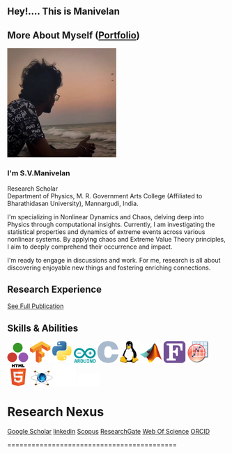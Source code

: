 Hey!.... This is Manivelan
-------

More About Myself ([Portfolio](https://manivelan.netlify.app/))
-----------------
<img src="https://github.com/Manivelan-sv/manivelan-sv.github.io/blob/main/assets/images/MANIVELAN.jpg" width="250">


### I'm S.V.Manivelan

Research Scholar  
Department of Physics, M. R. Government Arts College (Affiliated to Bharathidasan University), Mannargudi, India.

I'm specializing in Nonlinear Dynamics and Chaos, delving deep into Physics through computational insights. Currently, I am investigating the statistical properties and dynamics of extreme events across various nonlinear systems. By applying chaos and Extreme Value Theory principles, I aim to deeply comprehend their occurrence and impact.

I'm ready to engage in discussions and work. For me, research is all about discovering enjoyable new things and fostering enriching connections.


Research Experience
-------------------
[See Full Publication](https://scholar.google.com/citations?hl=en&user=-_SuNEQAAAAJ)


Skills & Abilities
------------------
![](https://github.com/Manivelan-sv/manivelan-sv.github.io/blob/main/assets/images/julia.png) ![](https://github.com/Manivelan-sv/manivelan-sv.github.io/blob/main/assets/images/tensorflow.png) ![](https://github.com/Manivelan-sv/manivelan-sv.github.io/blob/main/assets/images/python.jpeg) ![](https://github.com/Manivelan-sv/manivelan-sv.github.io/blob/main/assets/images/arduino.jpeg) ![](https://github.com/Manivelan-sv/manivelan-sv.github.io/blob/main/assets/images/c.png) ![](https://github.com/Manivelan-sv/manivelan-sv.github.io/blob/main/assets/images/linux.jpeg) ![](https://github.com/Manivelan-sv/manivelan-sv.github.io/blob/main/assets/images/matlab.jpeg) ![](https://github.com/Manivelan-sv/manivelan-sv.github.io/blob/main/assets/images/fortran.png) ![](https://github.com/Manivelan-sv/manivelan-sv.github.io/blob/main/assets/images/origin.jpeg) ![](https://github.com/Manivelan-sv/manivelan-sv.github.io/blob/main/assets/images/html.png) ![](https://github.com/Manivelan-sv/manivelan-sv.github.io/blob/main/assets/images/proteus.jpeg) ![](https://github.com/Manivelan-sv/manivelan-sv.github.io/blob/main/assets/images/github.jpeg) ![](https://github.com/Manivelan-sv/manivelan-sv.github.io/blob/main/assets/images/latex.jpeg)


Research Nexus
==========
[Google Scholar](https://scholar.google.com/citations?hl=en&user=-_SuNEQAAAAJ) [linkedin](https://www.linkedin.com/in/manivelan-s-v) [Scopus](https://www.scopus.com/authid/detail.uri?authorId=58892278500) [ResearchGate](https://www.researchgate.net/profile/Manivelan-Sv) [Web Of Science](https://www.webofscience.com/wos/author/record/KEI-1432-2024) [ORCID](https://orcid.org/0009-0006-7818-1923)

==========================================

